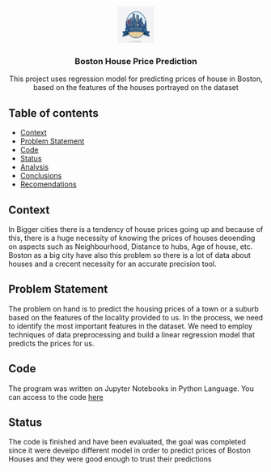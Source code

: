 
<p align="center">
    <img src="https://github.com/CharlesDeLabra/Boston-House-Price-Prediction/blob/main/image/boston.jpg?raw=true" alt="Logo" width=72 height=72>
  <h3 align="center">Boston House Price Prediction</h3>
  <p align="center">
    This project uses regression model for predicting prices of house in Boston, based on the features of the houses portrayed on the dataset
    <br>
  </p>
</p>

## Table of contents

- [Context](#context)
- [Problem Statement](#problem-statement)
- [Code](#code)
- [Status](#status)
- [Analysis](#analysis)
- [Conclusions](#conclusions)
- [Recomendations](#recomendations)

## Context

In Bigger cities there is a tendency of house prices going up and because of this, there is a huge necessity of knowing the prices of houses deoending on aspects such as Neighbourhood, Distance to hubs, Age of house, etc. Boston as a big city have also this problem so there is a lot of data about houses and a crecent necessity for an accurate precision tool.

## Problem Statement

The problem on hand is to predict the housing prices of a town or a suburb based on the features of the locality provided to us. In the process, we need to identify the most important features in the dataset. We need to employ techniques of data preprocessing and build a linear regression model that predicts the prices for us.

## Code

The program was written on Jupyter Notebooks in Python Language. You can access to the code [here](https://github.com/CharlesDeLabra/Boston-House-Price-Prediction/blob/main/Learners_Notebook_Boston_house_price.ipynb)

## Status

The code is finished and have been evaluated, the goal was completed since it were develpo different model in order to predict prices of Boston Houses and they were good enough to trust their predictions
